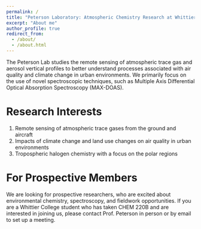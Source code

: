 ```yaml
---
permalink: /
title: "Peterson Laboratory: Atmospheric Chemistry Research at Whittier College"
excerpt: "About me"
author_profile: true
redirect_from: 
  - /about/
  - /about.html
---
```


The Peterson Lab studies the remote sensing of atmospheric trace gas and aerosol vertical profiles to better understand processes associated with air quality and climate change in urban environments. We primarily focus on the use of novel spectroscopic techniques, such as Multiple Axis Differential Optical Absorption Spectroscopy (MAX-DOAS).

Research Interests
======
1. Remote sensing of atmospheric trace gases from the ground and aircraft
1. Impacts of climate change and land use changes on air quality in urban environments
1. Tropospheric halogen chemistry with a focus on the polar regions

For Prospective Members
======
We are looking for prospective researchers, who are excited about environmental chemistry, spectroscopy, and fieldwork opportunities. If you are a Whittier College student who has taken CHEM 220B and are interested in joining us,  please contact Prof. Peterson in person or by email to set up a meeting.
